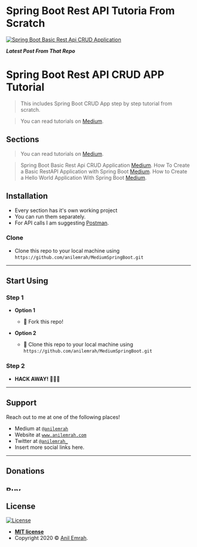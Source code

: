 <!-- <a href="https://medium.com/@anilemrah"><img src="https://cdn4.iconfinder.com/data/icons/social-media-2210/24/Medium-512.png?v=3&s=100" title="Spring Boot Tutorial" alt="Anil Emrah"></a> -->
# Spring Boot Rest API Tutoria From Scratch

[![Spring Boot Basic Rest Api CRUD Application](https://miro.medium.com/max/2160/1*Nwi2LUZ03ViEs_iZAhHeNw.png?v=3&s=200)](https://medium.com/@anilemrah/how-to-create-crud-rest-api-app-with-spring-boot-2e32b636652d)

***Latest Post From That Repo***

# Spring Boot Rest API CRUD APP Tutorial

> This includes Spring Boot CRUD App step by step tutorial from scratch. 

> You can read tutorials on <a href="https://medium.com/@anilemrah/" target="_blank">Medium</a>.

## Sections

> You can read tutorials on <a href="https://medium.com/@anilemrah/" target="_blank">Medium</a>.

> Spring Boot Basic Rest Api CRUD Application <a href="https://medium.com/@anilemrah/how-to-create-crud-rest-api-app-with-spring-boot-2e32b636652d" target="_blank">Medium</a>.
> How To Create a Basic RestAPI Application with Spring Boot <a href="https://medium.com/@anilemrah/how-to-create-a-basic-restapi-application-with-spring-boot-f6da85802518" target="_blank">Medium</a>.
> How to Create a Hello World Application With Spring Boot <a href="https://medium.com/better-programming/how-to-create-hello-world-application-with-spring-boot-spring-initializr-cdc4f97e3718" target="_blank">Medium</a>.



## Installation

- Every section has it's own working project
- You can run them separately. 
- For API calls I am suggesting <a href="https://www.postman.com/" target="_blank">Postman</a>.

### Clone

- Clone this repo to your local machine using `https://github.com/anilemrah/MediumSpringBoot.git`

---

## Start Using

### Step 1

- **Option 1**
    - 🍴 Fork this repo!

- **Option 2**
    - 👯 Clone this repo to your local machine using `https://github.com/anilemrah/MediumSpringBoot.git`

### Step 2

- **HACK AWAY!** 🔨🔨🔨

---

## Support

Reach out to me at one of the following places!

- Medium at <a href="https://medium.com/@anilemrah" target="_blank">`@anilemrah`</a>
- Website at <a href="http://www.anilemrah.com" target="_blank">`www.anilemrah.com`</a>
- Twitter at <a href="http://twitter.com/anilemrah_" target="_blank">`@anilemrah_`</a>
- Insert more social links here.

---

## Donations

<a href="https://www.buymeacoffee.com/anilemrah" target="_blank"><img src="https://cdn.buymeacoffee.com/buttons/default-orange.png" alt="Buy Me A Coffee" style="height: 12px !important;width: 54px !important;" ></a>
---

## License

[![License](http://img.shields.io/:license-mit-blue.svg?style=flat-square)](http://badges.mit-license.org)

- **[MIT license](http://opensource.org/licenses/mit-license.php)**
- Copyright 2020 © <a href="http://www.anilemrah.com" target="_blank">Anil Emrah</a>.
